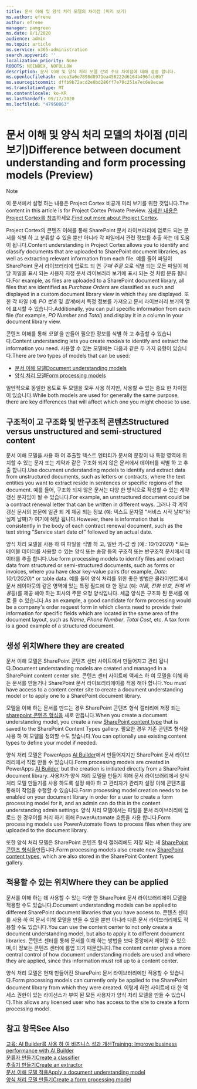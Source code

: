 ```yaml
---
title: 문서 이해 및 양식 처리 모델의 차이점 (미리 보기)
ms.author: efrene
author: efrene
manager: pamgreen
ms.date: 8/1/2020
audience: admin
ms.topic: article
ms.service: o365-administration
search.appverid: ''
localization_priority: None
ROBOTS: NOINDEX, NOFOLLOW
description: 문서 이해 및 양식 처리 모델 간의 주요 차이점에 대해 설명 합니다.
ms.openlocfilehash: ceea3a6e7898d8971ea458222d6164b496fcb8b7
ms.sourcegitcommit: dffb9b72acd2e0bd286ff7e79c251e7ec6e8ecae
ms.translationtype: MT
ms.contentlocale: ko-KR
ms.lasthandoff: 09/17/2020
ms.locfileid: "47950063"
---
```

# <a name="difference-between-document-understanding-and-form-processing-models-preview"></a><span data-ttu-id="7d43b-103">문서 이해 및 양식 처리 모델의 차이점 (미리 보기)</span><span class="sxs-lookup"><span data-stu-id="7d43b-103">Difference between document understanding and form processing models (Preview)</span></span>

> [!Note] 
> <span data-ttu-id="7d43b-104">이 문서에서 설명 하는 내용은 Project Cortex 비공개 미리 보기를 위한 것입니다.</span><span class="sxs-lookup"><span data-stu-id="7d43b-104">The content in this article is for Project Cortex Private Preview.</span></span> <span data-ttu-id="7d43b-105">[자세한 내용은 Project Cortex를 참조](https://aka.ms/projectcortex)하세요.</span><span class="sxs-lookup"><span data-stu-id="7d43b-105">[Find out more about Project Cortex](https://aka.ms/projectcortex).</span></span>

<span data-ttu-id="7d43b-106">Project Cortex의 콘텐츠 이해를 통해 SharePoint 문서 라이브러리에 업로드 되는 문서를 식별 하 고 분류할 수 있을 뿐만 아니라 각 파일에서 관련 정보를 추출 하는 데 도움이 됩니다.</span><span class="sxs-lookup"><span data-stu-id="7d43b-106">Content understanding in Project Cortex allows you to identify and classify documents that are uploaded to SharePoint document libraries, as well as extracting relevant information from each file.</span></span>  <span data-ttu-id="7d43b-107">예를 들어 파일이 SharePoint 문서 라이브러리에 업로드 되 면 *구매 주문* 으로 식별 되는 모든 파일이 해당 파일을 표시 되는 사용자 지정 문서 라이브러리 보기에 표시 되는 것 처럼 분류 됩니다.</span><span class="sxs-lookup"><span data-stu-id="7d43b-107">For example, as files are uploaded to a SharePoint document library, all files that are identified as *Purchase Orders* are classified as such and displayed in a custom document library view in which they are displayed.</span></span> <span data-ttu-id="7d43b-108">또한 각 파일 (예: *PO 번호* 및 *합계*)에서 특정 정보를 가져오고 문서 라이브러리 보기의 열에 표시할 수 있습니다.</span><span class="sxs-lookup"><span data-stu-id="7d43b-108">Additionally, you can pull specific information from each file (for example, *PO Number* and *Total*) and display it in a column in your document library view.</span></span> 


<span data-ttu-id="7d43b-109">콘텐츠 이해를 통해 *모델* 을 만들어 필요한 정보를 식별 하 고 추출할 수 있습니다.</span><span class="sxs-lookup"><span data-stu-id="7d43b-109">Content understanding lets you create *models* to identify and extract the information you need.</span></span>  <span data-ttu-id="7d43b-110">사용할 수 있는 모델에는 다음과 같은 두 가지 유형이 있습니다.</span><span class="sxs-lookup"><span data-stu-id="7d43b-110">There are two types of models that can be used:</span></span>

- [<span data-ttu-id="7d43b-111">문서 이해 모델</span><span class="sxs-lookup"><span data-stu-id="7d43b-111">Document understanding models</span></span>](document-understanding-overview.md)
- [<span data-ttu-id="7d43b-112">양식 처리 모델</span><span class="sxs-lookup"><span data-stu-id="7d43b-112">Form processing models</span></span>](form-processing-overview.md)

<span data-ttu-id="7d43b-113">일반적으로 동일한 용도로 두 모델을 모두 사용 하지만, 사용할 수 있는 중요 한 차이점이 있습니다.</span><span class="sxs-lookup"><span data-stu-id="7d43b-113">While both models are used for generally the same purpose, there are key differences that will affect which one you might choose to use.</span></span>


## <a name="structured-versus-unstructured-and-semi-structured-content"></a><span data-ttu-id="7d43b-114">구조적이 고 구조화 및 반구조적 콘텐츠</span><span class="sxs-lookup"><span data-stu-id="7d43b-114">Structured versus unstructured and semi-structured content</span></span>

<span data-ttu-id="7d43b-115">문서 이해 모델을 사용 하 여 추출할 텍스트 엔터티가 문서의 문장이 나 특정 영역에 위치할 수 있는 문자 또는 계약과 같은 구조화 되지 않은 문서에서 데이터를 식별 하 고 추출 합니다.</span><span class="sxs-lookup"><span data-stu-id="7d43b-115">Use document understanding models to identify and extract data from unstructured documents, such as letters or contracts, where the text entities you want to extract reside in sentences or specific regions of the document.</span></span> <span data-ttu-id="7d43b-116">예를 들어, 구조화 되지 않은 문서는 다양 한 방식으로 작성할 수 있는 계약 갱신 문자임이 될 수 있습니다.</span><span class="sxs-lookup"><span data-stu-id="7d43b-116">For example, an unstructured document could be a contract renewal letter that can be written in different ways.</span></span> <span data-ttu-id="7d43b-117">그러나 각 계약 갱신 문서의 본문에 일관 되 게 제공 되는 정보 (예: 텍스트 문자열 "서비스 시작 날짜"와 실제 날짜)가 여기에 해당 됩니다.</span><span class="sxs-lookup"><span data-stu-id="7d43b-117">However, there is information that is consistently in the body of each contract renewal document, such as the text string "Service start date of" followed by an actual date.</span></span>   

<span data-ttu-id="7d43b-118">양식 처리 모델을 사용 하 여 파일을 식별 하 고, 일반 키-값 쌍 (예 *: 10/1/2020*) \* 또는 테이블 데이터를 사용할 수 있는 양식 또는 송장 등의 구조적 또는 반구조적 문서에서 데이터를 추출 합니다.</span><span class="sxs-lookup"><span data-stu-id="7d43b-118">Use form processing models to identify files and extract data from structured or semi-structured documents, such as forms or invoices, where you have clear key-value pairs (for example, *Date: 10/1/2020*)\* or table data.</span></span> <span data-ttu-id="7d43b-119">예를 들어 양식 처리를 위한 좋은 방법은 클라이언트에서 문서 레이아웃의 같은 영역에 있는 특정 필드에 대 한 정보 (예: *이름*, *전화 번호*, *전체 비용*등)를 제공 해야 하는 회사의 주문 요청 양식입니다.  세금 양식은 구조화 된 문서를 예로 들 수 있습니다.</span><span class="sxs-lookup"><span data-stu-id="7d43b-119">As an example, a good candidate for form processing would be a company's order request form in which clients need to provide their information for specific fields which are located in the same area of the document layout, such as *Name*, *Phone Number*, *Total Cost*, etc.  A tax form is a good example of a structured document.</span></span> 

## <a name="where-they-are-created"></a><span data-ttu-id="7d43b-120">생성 위치</span><span class="sxs-lookup"><span data-stu-id="7d43b-120">Where they are created</span></span>

<span data-ttu-id="7d43b-121">문서 이해 모델은 SharePoint 콘텐츠 센터 사이트에서 만들어지고 관리 됩니다.</span><span class="sxs-lookup"><span data-stu-id="7d43b-121">Document understanding models are created and managed in a SharePoint content center site.</span></span> <span data-ttu-id="7d43b-122">콘텐츠 센터 사이트에 액세스 하 여 모델을 이해 하는 문서를 만들거나 SharePoint 문서 라이브러리에이를 적용 해야 합니다.</span><span class="sxs-lookup"><span data-stu-id="7d43b-122">You must have access to a content center site to create a document understanding model or to apply one to a SharePoint document library.</span></span> 

<span data-ttu-id="7d43b-123">모델을 이해 하는 문서를 만드는 경우 SharePoint 콘텐츠 형식 갤러리에 저장 되는 [sharepoint 콘텐츠 형식을](https://support.microsoft.com/office/use-content-types-to-manage-content-consistently-on-a-site-48512bcb-6527-480b-b096-c03b7ec1d978) 새로 만듭니다.</span><span class="sxs-lookup"><span data-stu-id="7d43b-123">When you create a document understanding model, you create a new [SharePoint content type](https://support.microsoft.com/office/use-content-types-to-manage-content-consistently-on-a-site-48512bcb-6527-480b-b096-c03b7ec1d978) that is saved to the SharePoint Content Types gallery.</span></span> <span data-ttu-id="7d43b-124">필요한 경우 기존 콘텐츠 형식을 사용 하 여 모델을 정의할 수도 있습니다.</span><span class="sxs-lookup"><span data-stu-id="7d43b-124">You can optionally use existing content types to define your model if needed.</span></span>

<span data-ttu-id="7d43b-125">양식 처리 모델은 PowerApps [AI Builder](https://docs.microsoft.com/ai-builder/overview)에서 만들어지지만 SharePoint 문서 라이브러리에서 직접 만들 수 있습니다.</span><span class="sxs-lookup"><span data-stu-id="7d43b-125">Form processing models are created in PowerApps [AI Builder](https://docs.microsoft.com/ai-builder/overview), but the creation is initiated directly from a SharePoint document library.</span></span> <span data-ttu-id="7d43b-126">사용자가 양식 처리 모델을 만들기 위해 문서 라이브러리에서 양식 처리 모델 만들기를 사용 하도록 설정 해야 하 고 관리자가 관리자 설정 이해 콘텐츠를 통해이 작업을 수행할 수 있습니다.</span><span class="sxs-lookup"><span data-stu-id="7d43b-126">Form processing model creation needs to be enabled on your document library in order for a user to create a form processing model for it, and an admin can do this in the content understanding admin settings.</span></span> <span data-ttu-id="7d43b-127">양식 처리 모델에서는 파일을 문서 라이브러리에 업로드 한 경우이를 처리 하기 위해 PowerAutomate 흐름을 사용 합니다.</span><span class="sxs-lookup"><span data-stu-id="7d43b-127">Form processing models use PowerAutomate flows to process files when they are uploaded to the document library.</span></span>

<span data-ttu-id="7d43b-128">또한 양식 처리 모델은 SharePoint 콘텐츠 형식 갤러리에도 저장 되는 새 [SharePoint 콘텐츠 형식을](https://support.microsoft.com/office/use-content-types-to-manage-content-consistently-on-a-site-48512bcb-6527-480b-b096-c03b7ec1d978)만듭니다.</span><span class="sxs-lookup"><span data-stu-id="7d43b-128">Form processing models also create new [SharePoint content types](https://support.microsoft.com/office/use-content-types-to-manage-content-consistently-on-a-site-48512bcb-6527-480b-b096-c03b7ec1d978), which are also stored in the SharePoint Content Types gallery.</span></span>

## <a name="where-they-can-be-applied"></a><span data-ttu-id="7d43b-129">적용할 수 있는 위치</span><span class="sxs-lookup"><span data-stu-id="7d43b-129">Where they can be applied</span></span>

<span data-ttu-id="7d43b-130">문서를 이해 하는 데 사용할 수 있는 다양 한 SharePoint 문서 라이브러리에이 모델을 적용할 수도 있습니다.</span><span class="sxs-lookup"><span data-stu-id="7d43b-130">Document understanding models can be applied to different SharePoint document libraries that you have access to.</span></span> <span data-ttu-id="7d43b-131">콘텐츠 센터를 사용 하 여 문서 이해 모델을 만들 수 있을 뿐만 아니라 다른 문서 라이브러리에도 적용할 수도 있습니다.</span><span class="sxs-lookup"><span data-stu-id="7d43b-131">You can use the content center to not only create a document understanding model, but also to apply it to different document libraries.</span></span> <span data-ttu-id="7d43b-132">콘텐츠 센터를 통해 문서를 이해 하는 방법을 보다 중앙에서 제어할 수 있으며,이 정보는 콘텐츠 센터에 롤업 되기 때문입니다.</span><span class="sxs-lookup"><span data-stu-id="7d43b-132">The content center gives a more central control of how document understanding models are used and where they are applied, since this information must roll up to a content center.</span></span>

<span data-ttu-id="7d43b-133">양식 처리 모델은 현재 만들어진 SharePoint 문서 라이브러리에만 적용할 수 있습니다.</span><span class="sxs-lookup"><span data-stu-id="7d43b-133">Form processing models can currently only be applied to the SharePoint document library from which they were created.</span></span> <span data-ttu-id="7d43b-134">이렇게 하면 사이트에 대 한 액세스 권한이 있는 라이선스가 부여 된 모든 사용자가 양식 처리 모델을 만들 수 있습니다.</span><span class="sxs-lookup"><span data-stu-id="7d43b-134">This allows any licensed user who has access to the site to create a form processing model.</span></span>




 ## <a name="see-also"></a><span data-ttu-id="7d43b-135">참고 항목</span><span class="sxs-lookup"><span data-stu-id="7d43b-135">See Also</span></span>
[<span data-ttu-id="7d43b-136">교육: AI Builder를 사용 하 여 비즈니스 성과 개선</span><span class="sxs-lookup"><span data-stu-id="7d43b-136">Training: Improve business performance with AI Builder</span></span>](https://docs.microsoft.com/learn/paths/improve-business-performance-ai-builder/?source=learn)</br>
[<span data-ttu-id="7d43b-137">분류자 만들기</span><span class="sxs-lookup"><span data-stu-id="7d43b-137">Create a classifier</span></span>](create-a-classifier.md)</br>
[<span data-ttu-id="7d43b-138">추출기 만들기</span><span class="sxs-lookup"><span data-stu-id="7d43b-138">Create an extractor</span></span>](create-an-extractor.md)</br>
[<span data-ttu-id="7d43b-139">문서 이해 모델 적용</span><span class="sxs-lookup"><span data-stu-id="7d43b-139">Apply a document understanding model</span></span>](apply-a-model.md)</br>
[<span data-ttu-id="7d43b-140">양식 처리 모델 만들기</span><span class="sxs-lookup"><span data-stu-id="7d43b-140">Create a form processing model</span></span>](create-a-form-processing-model.md)</br>



  
  



